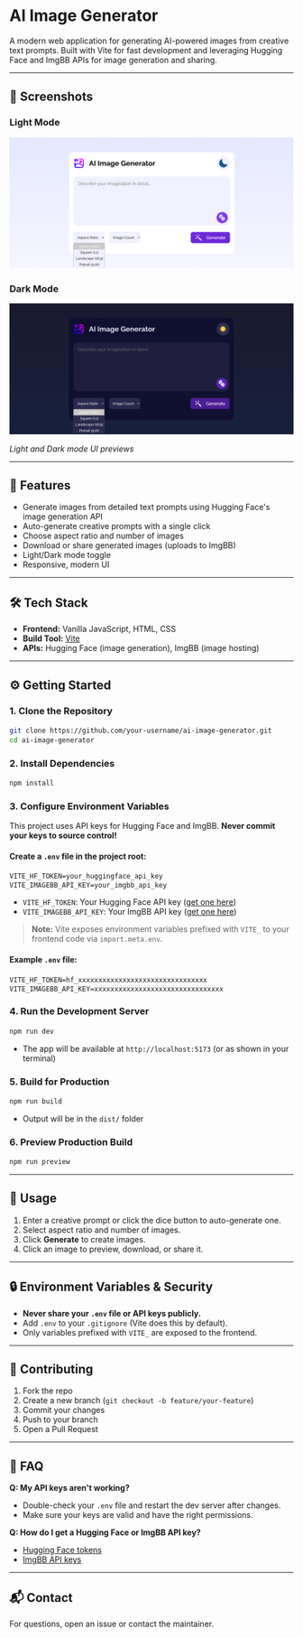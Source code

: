 # AI Image Generator

A modern web application for generating AI-powered images from creative text prompts. Built with Vite for fast development and leveraging Hugging Face and ImgBB APIs for image generation and sharing.

---

## 📸 Screenshots

### Light Mode
![Light Mode Screenshot](public/media/day.png)

### Dark Mode
![Dark Mode Screenshot](public/media/night.png)

*Light and Dark mode UI previews*

---

## 🚀 Features
- Generate images from detailed text prompts using Hugging Face's image generation API
- Auto-generate creative prompts with a single click
- Choose aspect ratio and number of images
- Download or share generated images (uploads to ImgBB)
- Light/Dark mode toggle
- Responsive, modern UI

---

## 🛠️ Tech Stack
- **Frontend:** Vanilla JavaScript, HTML, CSS
- **Build Tool:** [Vite](https://vitejs.dev/)
- **APIs:** Hugging Face (image generation), ImgBB (image hosting)

---

## ⚙️ Getting Started

### 1. Clone the Repository
```bash
git clone https://github.com/your-username/ai-image-generator.git
cd ai-image-generator
```

### 2. Install Dependencies
```bash
npm install
```

### 3. Configure Environment Variables

This project uses API keys for Hugging Face and ImgBB. **Never commit your keys to source control!**

#### Create a `.env` file in the project root:
```
VITE_HF_TOKEN=your_huggingface_api_key
VITE_IMAGEBB_API_KEY=your_imgbb_api_key
```
- `VITE_HF_TOKEN`: Your Hugging Face API key ([get one here](https://huggingface.co/settings/tokens))
- `VITE_IMAGEBB_API_KEY`: Your ImgBB API key ([get one here](https://api.imgbb.com/))

> **Note:** Vite exposes environment variables prefixed with `VITE_` to your frontend code via `import.meta.env`.

#### Example `.env` file:
```
VITE_HF_TOKEN=hf_xxxxxxxxxxxxxxxxxxxxxxxxxxxxxxxx
VITE_IMAGEBB_API_KEY=xxxxxxxxxxxxxxxxxxxxxxxxxxxxxxxx
```

### 4. Run the Development Server
```bash
npm run dev
```
- The app will be available at `http://localhost:5173` (or as shown in your terminal)

### 5. Build for Production
```bash
npm run build
```
- Output will be in the `dist/` folder

### 6. Preview Production Build
```bash
npm run preview
```

---

## 📝 Usage
1. Enter a creative prompt or click the dice button to auto-generate one.
2. Select aspect ratio and number of images.
3. Click **Generate** to create images.
4. Click an image to preview, download, or share it.

---

## 🔒 Environment Variables & Security
- **Never share your `.env` file or API keys publicly.**
- Add `.env` to your `.gitignore` (Vite does this by default).
- Only variables prefixed with `VITE_` are exposed to the frontend.

---

## 🤝 Contributing
1. Fork the repo
2. Create a new branch (`git checkout -b feature/your-feature`)
3. Commit your changes
4. Push to your branch
5. Open a Pull Request

---

## 🙋 FAQ
**Q: My API keys aren't working?**
- Double-check your `.env` file and restart the dev server after changes.
- Make sure your keys are valid and have the right permissions.

**Q: How do I get a Hugging Face or ImgBB API key?**
- [Hugging Face tokens](https://huggingface.co/settings/tokens)
- [ImgBB API keys](https://api.imgbb.com/)

---

## 📬 Contact
For questions, open an issue or contact the maintainer. 
